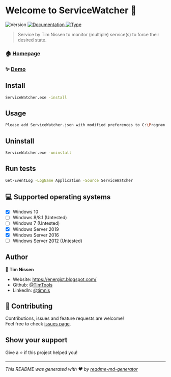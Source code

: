 <h1 align="left">Welcome to ServiceWatcher 👋</h1>
<p>
  <img alt="Version" src="https://img.shields.io/badge/version-1.0-blue.svg?cacheSeconds=2592000" />
  <a href="https://github.com/TimTools/ServiceWatcher" target="_blank">
  <img alt="Documentation" src="https://img.shields.io/badge/documentation-yes-brightgreen.svg" />
  <img alt="Type" src="https://img.shields.io/badge/type-alpha-orange" />
  </a>
</p>

> Service by Tim Nissen to monitor (multiple) service(s) to force their desired state.

### 🏠 [Homepage](https://energict.blogspot.com/)

### ✨ [Demo](https://youtu.be/IasF9m-gZ6s)

## Install

```sh
ServiceWatcher.exe -install
```

## Usage

```sh
Please add ServiceWatcher.json with modified preferences to C:\Program Files\TimTools\ServiceWatcher (%programfiles%\TimTools\ServiceWatcher)
```

## Uninstall

```sh
ServiceWatcher.exe -uninstall
```
## Run tests

```sh
Get-EventLog -LogName Application -Source ServiceWatcher
```

## 💻 Supported operating systems
- [x] Windows 10
- [ ] Windows 8/8.1 (Untested)
- [ ] Windows 7 (Untested)
- [x] Windows Server 2019
- [x] Windows Server 2016
- [ ] Windows Server 2012 (Untested)

## Author

👤 **Tim Nissen**

* Website: https://energict.blogspot.com/
* Github: [@TimTools](https://github.com/TimTools)
* LinkedIn: [@timnis](https://linkedin.com/in/timnis)

## 🤝 Contributing

Contributions, issues and feature requests are welcome!<br />Feel free to check [issues page](https://github.com/TimTools/ServiceWatcher/issues). 

## Show your support

Give a ⭐️ if this project helped you!

***
_This README was generated with ❤️ by [readme-md-generator](https://github.com/kefranabg/readme-md-generator)_
